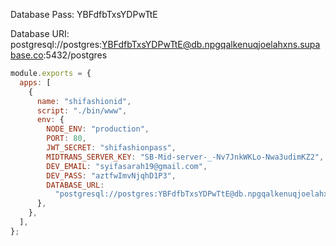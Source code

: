 Database Pass: YBFdfbTxsYDPwTtE

Database URI: postgresql://postgres:YBFdfbTxsYDPwTtE@db.npgqalkenuqjoelahxns.supabase.co:5432/postgres

```js
module.exports = {
  apps: [
    {
      name: "shifashionid",
      script: "./bin/www",
      env: {
        NODE_ENV: "production",
        PORT: 80,
        JWT_SECRET: "shifashionpass",
        MIDTRANS_SERVER_KEY: "SB-Mid-server-_-Nv7JnkWKLo-Nwa3udimKZ2",
        DEV_EMAIL: "syifasarah19@gmail.com",
        DEV_PASS: "aztfwImvNjqhD1P3",
        DATABASE_URL:
          "postgresql://postgres:YBFdfbTxsYDPwTtE@db.npgqalkenuqjoelahxns.supabase.co:5432/postgres",
      },
    },
  ],
};
```
